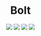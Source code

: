 <div align="center">
    <h1>
        <strong>Bolt</strong>
    </h1>
    <img src="https://img.shields.io/badge/discord.js-v14-7354F6?logo=discord&logoColor=white&style=for-the-badge" />
    <img src="https://img.shields.io/github/stars/BoltBotz/Bolt.svg?logo=github&style=for-the-badge" />
    <img src="https://img.shields.io/github/license/BoltBotz/Bolt.svg?logo=github&style=for-the-badge" />
    <img src="https://img.shields.io/github/last-commit/BoltBotz/Bolt?style=for-the-badge">
</div>
